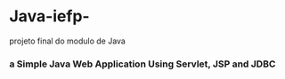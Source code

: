 # Java-iefp-
projeto final do modulo de Java
### a Simple Java Web Application Using Servlet, JSP and JDBC
